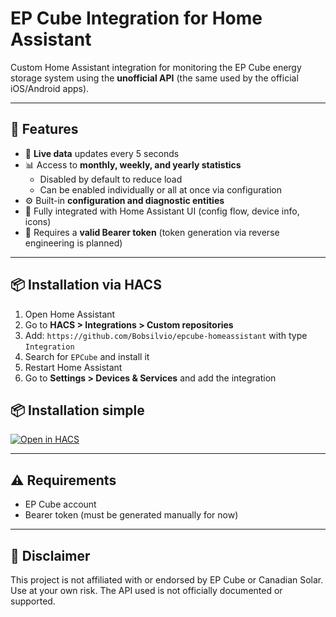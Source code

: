 # EP Cube Integration for Home Assistant

Custom Home Assistant integration for monitoring the EP Cube energy storage system using the **unofficial API** (the same used by the official iOS/Android apps).

---

## 🔧 Features

- 📡 **Live data** updates every 5 seconds  
- 📊 Access to **monthly, weekly, and yearly statistics**  
  - Disabled by default to reduce load  
  - Can be enabled individually or all at once via configuration  
- ⚙️ Built-in **configuration and diagnostic entities**  
- 🧩 Fully integrated with Home Assistant UI (config flow, device info, icons)
- 🔐 Requires a **valid Bearer token** (token generation via reverse engineering is planned)

---

## 📦 Installation via HACS

1. Open Home Assistant  
2. Go to **HACS > Integrations > Custom repositories**  
3. Add: `https://github.com/Bobsilvio/epcube-homeassistant` with type `Integration`  
4. Search for `EPCube` and install it  
5. Restart Home Assistant  
6. Go to **Settings > Devices & Services** and add the integration

## 📦 Installation simple
[![Open in HACS](https://my.home-assistant.io/badges/hacs_repository.svg)](https://my.home-assistant.io/redirect/hacs_repository/?owner=bobsilvio&repository=epcube&category=integration)

---

## ⚠️ Requirements

- EP Cube account  
- Bearer token (must be generated manually for now)

---

## 📜 Disclaimer

This project is not affiliated with or endorsed by EP Cube or Canadian Solar.  
Use at your own risk. The API used is not officially documented or supported.
